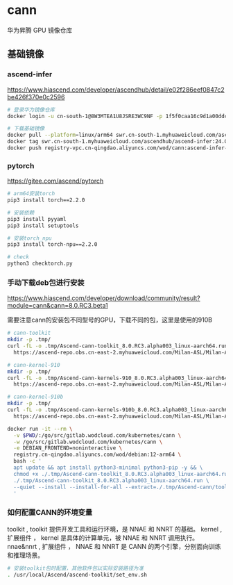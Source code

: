 # cann

华为昇腾 GPU 镜像仓库

## 基础镜像

### ascend-infer

<https://www.hiascend.com/developer/ascendhub/detail/e02f286eef0847c2be426f370e0c2596>

```bash
# 登录华为镜像仓库
docker login -u cn-south-1@8W3MTEA1U8JSRE3WC9NF -p 1f5f0caa16c9d1a00ddce99ab007caf4f4f6faeea63bca2f1e505c7e946ba3cb swr.cn-south-1.myhuaweicloud.com

# 下载基础镜像
docker pull --platform=linux/arm64 swr.cn-south-1.myhuaweicloud.com/ascendhub/ascend-infer:24.0.RC1-ubuntu20.04
docker tag swr.cn-south-1.myhuaweicloud.com/ascendhub/ascend-infer:24.0.RC1-ubuntu20.04 registry-vpc.cn-qingdao.aliyuncs.com/wod/cann:ascend-infer-24.0.RC1-ubuntu20.04
docker push registry-vpc.cn-qingdao.aliyuncs.com/wod/cann:ascend-infer-24.0.RC1-ubuntu20.04
```

### pytorch

<https://gitee.com/ascend/pytorch>

```bash
# arm64安装torch
pip3 install torch==2.2.0

# 安装依赖
pip3 install pyyaml
pip3 install setuptools

# 安装torch_npu
pip3 install torch-npu==2.2.0

# check
python3 checktorch.py
```

### 手动下载deb包进行安装

<https://www.hiascend.com/developer/download/community/result?module=cann&cann=8.0.RC3.beta1>

需要注意cann的安装包不同型号的GPU，下载不同的包，这里是使用的910B

```bash
# cann-toolkit
mkdir -p .tmp/
curl -fL -o .tmp/Ascend-cann-toolkit_8.0.RC3.alpha003_linux-aarch64.run \
  https://ascend-repo.obs.cn-east-2.myhuaweicloud.com/Milan-ASL/Milan-ASL%20V100R001C19SPC703/Ascend-cann-toolkit_8.0.RC3.alpha003_linux-aarch64.run?response-content-type=application/octet-stream

# cann-kernel-910
mkdir -p .tmp/
curl -fL -o .tmp/Ascend-cann-kernels-910_8.0.RC3.alpha003_linux-aarch64.run \
  https://ascend-repo.obs.cn-east-2.myhuaweicloud.com/Milan-ASL/Milan-ASL%20V100R001C19SPC703/Ascend-cann-kernels-910_8.0.RC3.alpha003_linux-aarch64.run?response-content-type=application/octet-stream

# cann-kernel-910b
mkdir -p .tmp/
curl -fL -o .tmp/Ascend-cann-kernels-910b_8.0.RC3.alpha003_linux-aarch64.run \
  https://ascend-repo.obs.cn-east-2.myhuaweicloud.com/Milan-ASL/Milan-ASL%20V100R001C19SPC703/Ascend-cann-kernels-910b_8.0.RC3.alpha003_linux-aarch64.run?response-content-type=application/octet-stream

docker run -it --rm \
  -v $PWD/:/go/src/gitlab.wodcloud.com/kubernetes/cann \
  -w /go/src/gitlab.wodcloud.com/kubernetes/cann \
  -e DEBIAN_FRONTEND=noninteractive \
  registry.cn-qingdao.aliyuncs.com/wod/debian:12-arm64 \
  bash -c '
  apt update && apt install python3-minimal python3-pip -y && \
  chmod +x ./.tmp/Ascend-cann-toolkit_8.0.RC3.alpha003_linux-aarch64.run && \
  ./.tmp/Ascend-cann-toolkit_8.0.RC3.alpha003_linux-aarch64.run \
  --quiet --install --install-for-all --extract=./.tmp/Ascend-cann/toolkit
  '
```

### 如何配置CANN的环境变量

toolkit ,  toolkit 提供开发工具和运行环境，是 NNAE 和 NNRT 的基础。
kernel , 扩展组件 ， kernel 是具体的计算单元，被 NNAE 和 NNRT 调用执行。
nnae&nnrt , 扩展组件 ， NNAE 和 NNRT 是 CANN 的两个引擎，分别面向训练和推理场景。

```bash
# 安装toolkit包时配置，其他软件包以实际安装路径为准
. /usr/local/Ascend/ascend-toolkit/set_env.sh
```
